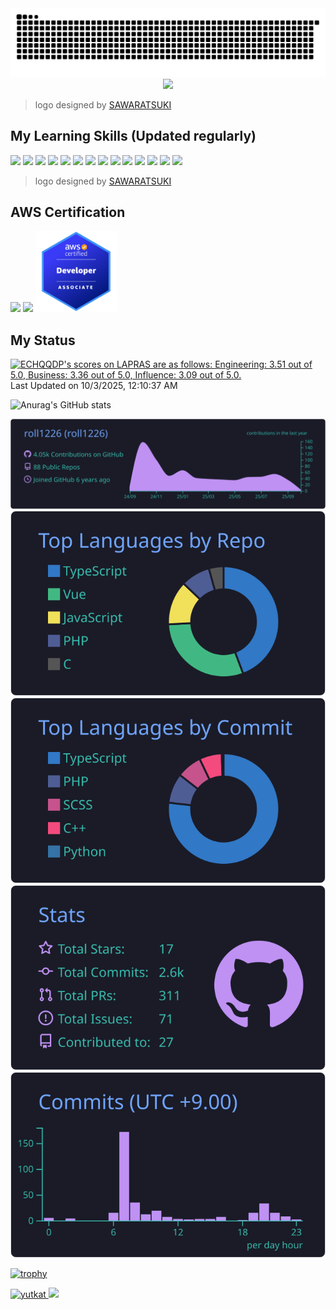 <div align="center">
  <img src="https://raw.githubusercontent.com/roll1226/roll1226/output/github-contribution-grid-snake.svg" />
</div>

<div align="center">
  <img src="./logo_media/IamProgrammer!.png" width="540" />
</div>

> logo designed by [SAWARATSUKI](https://github.com/SAWARATSUKI/KawaiiLogos)

## My Learning Skills (Updated regularly)

<div>
  <img src="./logo_media/TypeScript.png" width="200" />
  <img src="./logo_media/Node.js.png" width="200" />
  <img src="./logo_media/React.png" width="200" />
  <img src="./logo_media/Vue.png" width="200" />
  <img src="./logo_media/FlutterTransparent.png" width="200" />
  <img src="./logo_media/PHP_fix.png" width="200" />
  <img src="./logo_media/Tailwindcss6.png" width="200" />
  <img src="./logo_media/Laravel.png" width="200" />
  <img src="./logo_media/Ruby.png" width="200" />
  <img src="./logo_media/VIM.png" width="200" />
  <img src="./logo_media/Vite.png" width="200" />
  <img src="./logo_media/Cloudflare.png" width="200" />
  <img src="./logo_media/Kotlin_New.png" width="200" />
  <img src="./logo_media/Figma.png" width="200" />
</div>

> logo designed by [SAWARATSUKI](https://github.com/SAWARATSUKI/KawaiiLogos)

## AWS Certification
<div>
  <img src="./logo_media/aws-certified-cloud-practitioner.png" width="130" />
  <img src="./logo_media/aws-certified-solutions-architect-associate.png" width="130" />
  <img src="./logo_media/aws-certified-developer-associate.png" width="130" />
</div>

## My Status

<!--START_SECTION:lapras-card-->
<p ><a href="https://lapras.com/public/ECHQQDP" target="_blank" rel="noopener noreferrer"><img alt="ECHQQDP's scores on LAPRAS are as follows: Engineering: 3.51 out of 5.0, Business: 3.36 out of 5.0, Influence: 3.09 out of 5.0." src="https://lapras-card-generator.vercel.app/api/svg?e=3.51&b=3.36&i=3.09&b1=%23020e27&b2=%230e5593&i1=%2303102f&i2=%231688bf&l=en" width="400" ></a>  
Last Updated on 10/3/2025, 12:10:37 AM</p>
<!--END_SECTION:lapras-card-->

![Anurag's GitHub stats](https://github-readme-stats.vercel.app/api?username=roll1226&show_icons=true&theme=tokyonight)

[![](https://raw.githubusercontent.com/roll1226/roll1226/master/profile-summary-card-output/tokyonight/0-profile-details.svg)](https://github.com/vn7n24fzkq/github-profile-summary-cards)
[![](https://raw.githubusercontent.com/roll1226/roll1226/master/profile-summary-card-output/tokyonight/1-repos-per-language.svg)](https://github.com/vn7n24fzkq/github-profile-summary-cards) [![](https://raw.githubusercontent.com/roll1226/roll1226/master/profile-summary-card-output/tokyonight/2-most-commit-language.svg)](https://github.com/vn7n24fzkq/github-profile-summary-cards)
[![](https://raw.githubusercontent.com/roll1226/roll1226/master/profile-summary-card-output/tokyonight/3-stats.svg)](https://github.com/vn7n24fzkq/github-profile-summary-cards) [![](https://raw.githubusercontent.com/roll1226/roll1226/master/profile-summary-card-output/tokyonight/4-productive-time.svg)](https://github.com/vn7n24fzkq/github-profile-summary-cards)

[![trophy](https://github-profile-trophy.vercel.app?username=roll1226&column=5&margin-w=8&margin-h=8&theme=algolia)](https://github.com/ryo-ma/github-profile-trophy)

<!-- バッジ -->
<p align="left">
  <a href="https://github.com/roll1226/roll1226/">
    <img src="https://komarev.com/ghpvc/?username=roll1226" alt="yutkat" />
  </a>
  <a href="https://github.com/roll1226">
    <img height="20" src="https://img.shields.io/github/followers/roll1226?label=follow&logo=github&style=flat" />
  </a>
</p>
